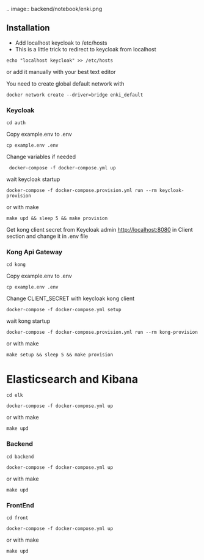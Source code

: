 .. image:: backend/notebook/enki.png

## Installation

* Add localhost keycloak to /etc/hosts
* This is a little trick to redirect to keycloak from localhost 
```
echo "localhost keycloak" >> /etc/hosts
```
or add it manually with your best text editor 

You need to create global default network with 
```
docker network create --driver=bridge enki_default
``` 

### Keycloak
```
cd auth
```
Copy example.env to .env 
```
cp example.env .env
``` 
Change variables if needed

```
 docker-compose -f docker-compose.yml up 
```
wait keycloak startup
``` 
docker-compose -f docker-compose.provision.yml run --rm keycloak-provision
```

or with make 
```
make upd && sleep 5 && make provision 
```

Get kong client secret from Keycloak admin [http://localhost:8080](http://localhost:8080) in Client section and change it in .env file
### Kong Api Gateway

```
cd kong
```
Copy example.env to .env 
```
cp example.env .env
``` 
Change CLIENT_SECRET with keycloak kong client

``` 
docker-compose -f docker-compose.yml setup 
```
wait kong startup 
```
docker-compose -f docker-compose.provision.yml run --rm kong-provision
```

or with make 
```
make setup && sleep 5 && make provision 
```
# Elasticsearch and Kibana
```
cd elk
```
```
docker-compose -f docker-compose.yml up
```
or with make 
```
make upd
```
### Backend
```
cd backend
```

```
docker-compose -f docker-compose.yml up
```
or with make 
```
make upd 
```
### FrontEnd
```
cd front
```

```
docker-compose -f docker-compose.yml up
```
or with make 
```
make upd 
```

